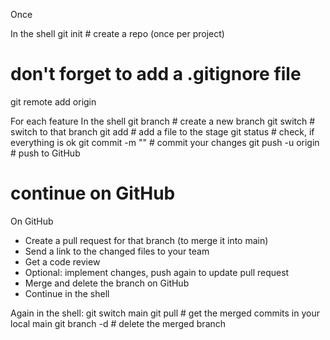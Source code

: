 Once

In the shell
git init # create a repo (once per project)

# don't forget to add a .gitignore file

git remote add origin <ssh-path-to-github>

For each feature
In the shell
git branch <branchname> # create a new branch
git switch <branchname> # switch to that branch
git add <file> # add a file to the stage
git status # check, if everything is ok
git commit -m "<message>" # commit your changes
git push -u origin <branchname> # push to GitHub

# continue on GitHub

On GitHub

- Create a pull request for that branch (to merge it into main)
- Send a link to the changed files to your team
- Get a code review
- Optional: implement changes, push again to update pull request
- Merge and delete the branch on GitHub
- Continue in the shell

Again in the shell:
git switch main
git pull # get the merged commits in your local main
git branch -d <oldbranchname> # delete the merged branch
